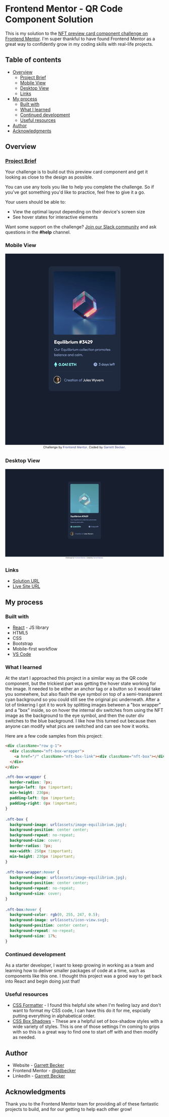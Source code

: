 # Frontend Mentor - QR Code Component Solution

This is my solution to the [NFT preview card component challenge on Frontend Mentor](https://www.frontendmentor.io/challenges/nft-preview-card-component-SbdUL_w0U). I'm super thankful to have found Frontend Mentor as a great way to confidently grow in my coding skills with real-life projects. 

## Table of contents

- [Overview](#overview)
  - [Project Brief](#project-brief)
  - [Mobile View](#mobile-view)
  - [Desktop View](#desktop-view)
  - [Links](#links)
- [My process](#my-process)
  - [Built with](#built-with)
  - [What I learned](#what-i-learned)
  - [Continued development](#continued-development)
  - [Useful resources](#useful-resources)
- [Author](#author)
- [Acknowledgments](#acknowledgments)

## Overview

### [Project Brief](./project%20brief/)

Your challenge is to build out this preview card component and get it looking as close to the design as possible.

You can use any tools you like to help you complete the challenge. So if you've got something you'd like to practice, feel free to give it a go.

Your users should be able to:

- View the optimal layout depending on their device's screen size
- See hover states for interactive elements

Want some support on the challenge? [Join our Slack community](https://www.frontendmentor.io/slack) and ask questions in the **#help** channel.

### Mobile View

![](./nft-card-mobile.jpg)

### Desktop View

![](./nft-card-desktop.jpg)

### Links

- [Solution URL]()
- [Live Site URL](https://nft-card-gdbecker.netlify.app)

## My process

### Built with

- [React](https://reactjs.org/) - JS library
- HTML5
- CSS
- Bootstrap
- Mobile-first workflow
- [VS Code](https://code.visualstudio.com)

### What I learned

At the start I approached this project in a similar way as the QR code component, but the trickiest part was getting the hover state working for the image. It needed to be either an anchor tag or a button so it would take you somewhere, but also flash the eye symbol on top of a semi-transparent cyan background so you could still see the original pic underneath. After a lot of tinkering I got it to work by splitting images between a "box wrapper" and a "box" inside, so on hover the internal div switches from using the NFT image as the background to the eye symbol, and then the outer div switches to the blue background. I like how this turned out because then anyone can modify what pics are switched and can see how it works.

Here are a few code samples from this project:

```html
<div className="row g-1">
  <div className="nft-box-wrapper">
    <a href="/" className="nft-box-link"><div className="nft-box"></div></a>
  </div>
</div>
```

```css
.nft-box-wrapper {
  border-radius: 7px;
  margin-left: 0px !important;
  min-height: 230px;
  padding-left: 0px !important;
  padding-right: 0px !important;
}

.nft-box {
  background-image: url(assets/image-equilibrium.jpg);
  background-position: center center;
  background-repeat: no-repeat;
  background-size: cover;
  border-radius: 7px;
  max-width: 250px !important;
  min-height: 230px !important;
}

.nft-box-wrapper:hover {
  background-image: url(assets/image-equilibrium.jpg);
  background-position: center center;
  background-repeat: no-repeat;
  background-size: cover;
}

.nft-box:hover {
  background-color: rgb(0, 255, 247, 0.5);
  background-image: url(assets/icon-view.svg);
  background-position: center center;
  background-repeat: no-repeat;
  background-size: 17%;
}
```

### Continued development

As a starter developer, I want to keep growing in working as a team and learning how to deliver smaller packages of code at a time, such as components like this one. I thought this project was a good way to get back into React and begin doing just that!

### Useful resources

- [CSS Formatter](http://www.lonniebest.com/FormatCSS/) - I found this helpful site when I'm feeling lazy and don't want to format my CSS code, I can have this do it for me, espcially putting everything in alphabetical order.
- [CSS Box Shadows](https://getcssscan.com/css-box-shadow-examples) - These are a helpful set of box-shadow styles with a wide variety of styles. This is one of those settings I'm coming to grips with so this is a great way to find one to start off with and then modify as needed.

## Author

- Website - [Garrett Becker]()
- Frontend Mentor - [@gdbecker](https://www.frontendmentor.io/profile/gdbecker)
- LinkedIn - [Garrett Becker](https://www.linkedin.com/in/garrett-becker-923b4a106/)

## Acknowledgments

Thank you to the Frontend Mentor team for providing all of these fantastic projects to build, and for our getting to help each other grow!